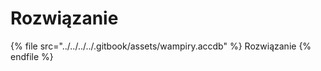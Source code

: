 # Rozwiązanie

{% file src="../../../../.gitbook/assets/wampiry.accdb" %}
Rozwiązanie
{% endfile %}
